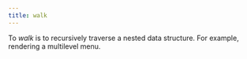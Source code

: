 ```yaml
---
title: walk
---
```


To _walk_ is to recursively traverse a nested data structure. For example, rendering a multilevel menu.
